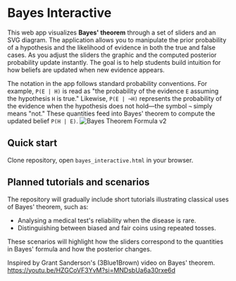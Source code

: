# Bayes Interactive

This web app visualizes **Bayes' theorem** through a set of sliders and an SVG diagram. The application allows you to manipulate the prior probability of a hypothesis and the likelihood of evidence in both the true and false cases. As you adjust the sliders the graphic and the computed posterior probability update instantly. The goal is to help students build intuition for how beliefs are updated when new evidence appears.

The notation in the app follows standard probability conventions. For example,
`P(E | H)` is read as "the probability of the evidence `E` assuming the
hypothesis `H` is true." Likewise, `P(E | ¬H)` represents the probability of the
evidence when the hypothesis does not hold&mdash;the symbol `¬` simply means
"not." These quantities feed into Bayes' theorem to compute the updated belief
`P(H | E)`.
![Bayes Theorem Formula v2](https://github.com/user-attachments/assets/8dd4f1d5-a2ba-429c-bba8-a5af5d2d428e)

## Quick start

Clone repository, open `bayes_interactive.html` in your browser.

## Planned tutorials and scenarios

The repository will gradually include short tutorials illustrating classical uses of Bayes' theorem, such as:

- Analysing a medical test's reliability when the disease is rare.
- Distinguishing between biased and fair coins using repeated tosses.

These scenarios will highlight how the sliders correspond to the quantities in Bayes' formula and how the posterior changes.

Inspired by Grant Sanderson's (3Blue1Brown) video on Bayes' theorem. https://youtu.be/HZGCoVF3YvM?si=MNDsbUa6a30rxe6d
